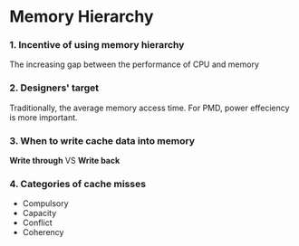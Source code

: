 # Memory Hierarchy
### 1. Incentive of using memory hierarchy  
The increasing gap between the performance of CPU and memory
### 2. Designers' target
Traditionally, the average memory access time. For PMD, power effeciency is more important.
### 3. When to write cache data into memory
**Write through** VS **Write back**
### 4. Categories of cache misses
- Compulsory
- Capacity
- Conflict
- Coherency
